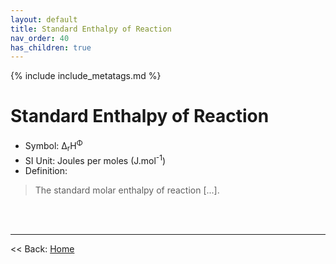 ```yaml
---
layout: default
title: Standard Enthalpy of Reaction
nav_order: 40
has_children: true
---
```

<!-- markdownlint-disable MD014 MD022 MD025 MD040 -->
{% include include_metatags.md %}

# Standard Enthalpy of Reaction

* Symbol: Δ<sub>r</sub>H<sup>Φ</sup>
* SI Unit: Joules per moles (J.mol<sup>-1</sup>)
* Definition:
> The standard molar enthalpy of reaction [...].

<br /><br />

---

<< Back: [Home](../../index.md)

